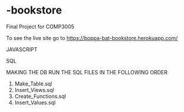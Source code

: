 # -bookstore
Final Project for COMP3005

To see the live site go to
https://boppa-bat-bookstore.herokuapp.com/


JAVASCRIPT




SQL

MAKING THE DB
RUN THE SQL FILES IN THE FOLLOWING ORDER
1. Make_Table.sql
2. Insert_Views.sql
3. Create_Functions.sql
4. Insert_Values.sql